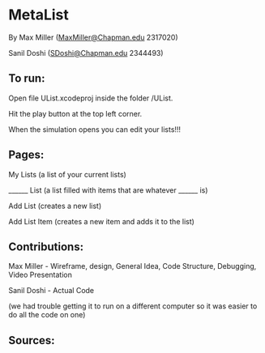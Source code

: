 # MetaList
By Max Miller (MaxMiller@Chapman.edu 2317020)

Sanil Doshi (SDoshi@Chapman.edu 2344493)


## To run:
Open file UList.xcodeproj inside the folder /UList.

Hit the play button at the top left corner.

When the simulation opens you can edit your lists!!!


## Pages:
My Lists (a list of your current lists)

______ List (a list filled with items that are whatever ______ is)

Add List (creates a new list)

Add List Item (creates a new item and adds it to the list)


## Contributions:
Max Miller - Wireframe, design, General Idea, Code Structure, Debugging, Video Presentation

Sanil Doshi - Actual Code

(we had trouble getting it to run on a different computer so it was easier to do all the code on one)


## Sources:
